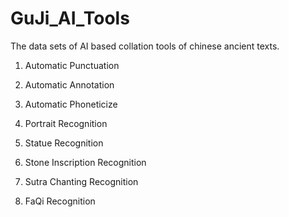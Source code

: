 # GuJi_AI_Tools
The data sets of AI based collation tools of chinese ancient texts.

  1. Automatic Punctuation

  2. Automatic Annotation

  3. Automatic Phoneticize
  
  4. Portrait Recognition

  5. Statue Recognition
  
  6. Stone Inscription Recognition
  
  7. Sutra Chanting Recognition
  
  8. FaQi Recognition
  
